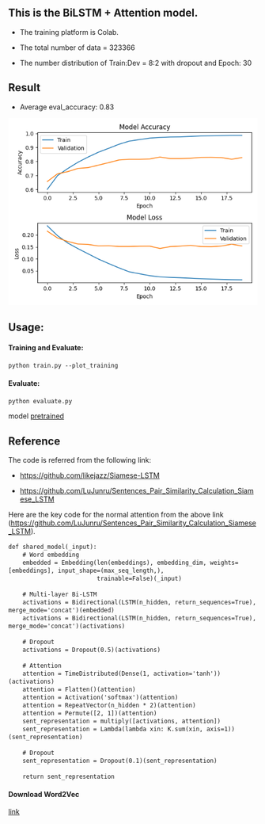 ## This is the BiLSTM + Attention model.

- The training platform is Colab.

- The total number of data = 323366

- The number distribution of Train:Dev = 8:2 with dropout and Epoch: 30


## Result 

- Average eval_accuracy: 0.83

![alt text](./image/history-graph_new.png)


## Usage:
#### Training and Evaluate:
`python train.py --plot_training`

#### Evaluate:
`python evaluate.py`

model [pretrained](https://drive.google.com/drive/u/2/folders/1-Bqhk814nCpYTifg66SKFNK1m6yCs_1T)
## Reference
The code is referred from the following link:

- https://github.com/likejazz/Siamese-LSTM

- https://github.com/LuJunru/Sentences_Pair_Similarity_Calculation_Siamese_LSTM

Here are the key code for the normal attention from the above link (https://github.com/LuJunru/Sentences_Pair_Similarity_Calculation_Siamese_LSTM).

```
def shared_model(_input):
    # Word embedding
    embedded = Embedding(len(embeddings), embedding_dim, weights=[embeddings], input_shape=(max_seq_length,),
                         trainable=False)(_input)

    # Multi-layer Bi-LSTM
    activations = Bidirectional(LSTM(n_hidden, return_sequences=True), merge_mode='concat')(embedded)
    activations = Bidirectional(LSTM(n_hidden, return_sequences=True), merge_mode='concat')(activations)

    # Dropout
    activations = Dropout(0.5)(activations)

    # Attention
    attention = TimeDistributed(Dense(1, activation='tanh'))(activations)
    attention = Flatten()(attention)
    attention = Activation('softmax')(attention)
    attention = RepeatVector(n_hidden * 2)(attention)
    attention = Permute([2, 1])(attention)
    sent_representation = multiply([activations, attention])
    sent_representation = Lambda(lambda xin: K.sum(xin, axis=1))(sent_representation)

    # Dropout
    sent_representation = Dropout(0.1)(sent_representation)

    return sent_representation
```
#### Download Word2Vec 
[link](https://drive.google.com/file/d/1pIbATVFsp6R_kj6TjtOPhEvEqZ-OZbm3/view?usp=sharing)